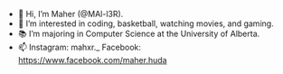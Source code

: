- 👋 Hi, I’m Maher (@MAl-l3R).
- 👀 I’m interested in coding, basketball, watching movies, and gaming.
- 📚 I’m majoring in Computer Science at the University of Alberta.
- 📫 Instagram: mahxr._
     Facebook: https://www.facebook.com/maher.huda
